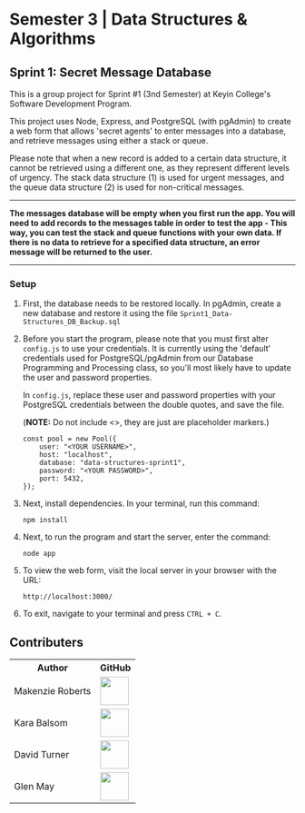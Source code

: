 # Semester 3 | Data Structures & Algorithms

## Sprint 1: Secret Message Database
 
This is a group project for Sprint #1 (3nd Semester) at Keyin College's Software Development Program.  

This project uses Node, Express, and PostgreSQL (with pgAdmin) to create a web form that allows 'secret agents' to enter messages into a database, and retrieve messages using either a stack or queue.

Please note that when a new record is added to a certain data structure, it cannot be retrieved using a different one, as they represent different levels of urgency. The stack data structure (1) is used for urgent messages, and the queue data structure (2) is used for non-critical messages.

---

**The messages database will be empty when you first run the app. You will need to add records to the messages table in order to test the app - This way, you can test the stack and queue functions with your own data. If there is no data to retrieve for a specified data structure, an error message will be returned to the user.**

---

### Setup

1. First, the database needs to be restored locally. In pgAdmin, create a new database and restore it using the file ```Sprint1_Data-Structures_DB_Backup.sql```
1. Before you start the program, please note that you must first alter ```config.js``` to use your credentials. It is currently using the 'default' credentials used for PostgreSQL/pgAdmin from our Database Programming and Processing class, so you'll most likely have to update the user and password properties.

   In ```config.js```, replace these user and password properties with your PostgreSQL credentials between the double quotes, and save the file.
   
   (**NOTE:** Do not include <>, they are just are placeholder markers.)

   ```
   const pool = new Pool({
	   user: "<YOUR USERNAME>",
	   host: "localhost",
	   database: "data-structures-sprint1",
	   password: "<YOUR PASSWORD>",
	   port: 5432,
   });
   ```

2. Next, install dependencies. In your terminal, run this command:
 
   ```
   npm install
   ```
 
3. Next, to run the program and start the server, enter the command:

   ```
   node app
   ```
4. To view the web form, visit the local server in your browser with the URL:

   ```
   http://localhost:3000/
   ```
   
5. To exit, navigate to your terminal and press ```CTRL + C```.



## Contributers

<table>
  <tr>
    <th>Author</th>
    <th>GitHub</th>
  </tr>
  <tr>
    <td>Makenzie Roberts</td>
    <td>
      <a href="https://github.com/MakenzieRoberts"><img height="50px" src="https://avatars.githubusercontent.com/u/100213075?v=4"></a>
    </td>
  </tr> 
  <tr>
    <td>Kara Balsom</td>
    <td>
      <a href="https://github.com/kbalsom"><img height="50px" src="https://avatars.githubusercontent.com/u/100210446?v=4"></a>
    </td>
  </tr>
  <tr>
    <td>David Turner</td>
    <td>
      <a href="https://github.com/DeToxFox"><img height="50px" src="https://avatars.githubusercontent.com/u/95373983?v=4"></a>
    </td>
  </tr>
    <tr>
    <td>Glen May</td>
    <td>
      <a href="https://github.com/ellis0n"><img height="50px" src="https://avatars.githubusercontent.com/u/100211236?v=4"></a>
    </td>
  </tr>
</table>
